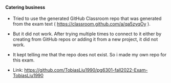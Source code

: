 #### Catering business

* Tried to use the generated GitHub Classroom repo that was generated from the exam text ( https://classroom.github.com/a/qa5zyqOy ).
* But it did not work. After trying multiple times to connect to it either by creating from GitHub repos or adding it from a new project, it did not work.
* It kept telling me that the repo does not exist. So i made my own repo for this exam.

* Link: https://github.com/TobiasLiu1990/pg6301-fall2022-Exam-TobiasLiu1990